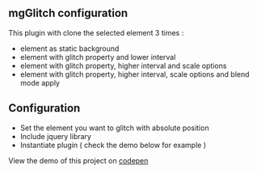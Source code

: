 ## mgGlitch configuration

This plugin with clone the selected element 3 times :
   - element as static background
   - element with glitch property and lower interval
   - element with glitch property, higher interval and scale options
   - element with glitch property, higher interval, scale options and blend mode apply 

## Configuration
- Set the element you want to glitch with absolute position
- Include jquery library
- Instantiate plugin ( check the demo below for example )

View the demo of this project on [codepen](http://codepen.io/hmongouachon/pen/LZGwWY)

